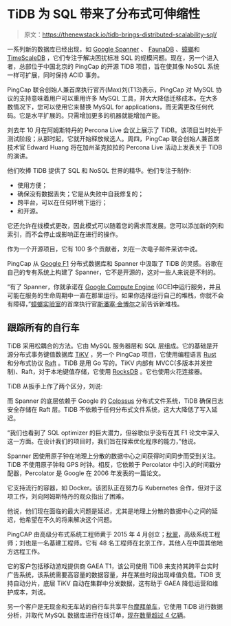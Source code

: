 # TiDB 为 SQL 带来了分布式可伸缩性

> 原文：<https://thenewstack.io/tidb-brings-distributed-scalability-sql/>

一系列新的数据库已经出现，如 [Google Spanner](https://thenewstack.io/google-cloud-spanner-view-field/) 、 [FaunaDB](https://thenewstack.io/faunadb-harnesses-serverless-cloud/) 、[蟑螂](https://thenewstack.io/cockroachdb-unkillable-distributed-sql-database/)和 [TimeScaleDB](https://blog.timescale.com/time-series-data-why-and-how-to-use-a-relational-database-instead-of-nosql-d0cd6975e87c) ，它们专注于解决困扰标准 SQL 的规模问题。现在，另一个进入者，总部位于中国北京的 PingCap 的开源 TiDB 项目，旨在使其像 NoSQL 系统一样可扩展，同时保持 ACID 事务。

PingCap 联合创始人兼首席执行官齐(Max)刘(T13)表示，PingCap 对 MySQL 协议的支持意味着用户可以重用许多 MySQL 工具，并大大降低迁移成本。在大多数情况下，您可以使用它来替换 MySQL for applications，而无需更改任何代码。它是水平扩展的。只需增加更多的机器就能增加产能。

刘去年 10 月在阿姆斯特丹的 Percona Live 会议上展示了 TiDB。该项目当时处于测试阶段；从那时起，它就开始释放候选人。周四，PingCap 联合创始人兼首席技术官 Edward Huang 将在加州圣克拉拉的 Percona Live 活动上发表关于 TiDB 的演讲。

他们吹捧 TiDB 提供了 SQL 和 NoSQL 世界的精华。他们专注于制作:

*   使用方便；
*   确保没有数据丢失；它是从失败中自我修复的；
*   跨平台，可以在任何环境下运行；
*   和开源。

它还允许在线模式更改，因此模式可以随着您的需求而发展。您可以添加新的列和索引，而不会停止或影响正在进行的操作。

作为一个开源项目，它有 100 多个贡献者，刘在一次电子邮件采访中说。

PingCap 从 [Google F1](https://research.google.com/pubs/pub41344.html) 分布式数据库和 Spanner 中汲取了 TiDB 的灵感。谷歌在自己的专有系统上构建了 Spanner，它不是开源的，这对一些人来说是不利的。

“有了 Spanner，你就承诺在 [Google Compute Engine](https://cloud.google.com/compute/) (GCE)中运行服务，并且可能在服务的生命周期中一直在那里运行。如果你选择运行自己的堆栈，你就不会有障碍，”[蟑螂实验室](https://www.cockroachlabs.com/)的首席执行官[斯潘塞·金博尔](https://github.com/spencerkimball)之前告诉新堆栈。

## 跟踪所有的自行车

TiDB 采用松耦合的方法。它由 MySQL 服务器层和 SQL 层组成。它的基础是开源分布式事务键值数据库 [TiKV](https://github.com/pingcap/tikv) ，另一个 PingCap 项目，它使用编程语言 [Rust](https://www.rust-lang.org/en-US/) 和分布式协议 [Raft](https://www.infoq.com/presentations/raft) 。TiDB 是用 Go 写的。TiKV 内部有 MVCC(多版本并发控制)、Raft，对于本地键值存储，它使用 [RocksDB](http://rocksdb.org/) 。它也使用火花连接器。

TiDB 从扳手上作了两个区分，刘说:

而 Spanner 的底层依赖于 Google 的 [Colossus](https://www.wired.com/2012/07/google-colossus/) 分布式文件系统，TiDB 确保日志安全存储在 Raft 层。TiDB 不依赖于任何分布式文件系统，这大大降低了写入延迟。

“我们也看到了 SQL optimizer 的巨大潜力，但谷歌似乎没有在其 F1 论文中深入这一方面。在设计我们的项目时，我们旨在探索优化程序的能力，”他说。

Spanner 因使用原子钟在地理上分散的数据中心之间获得时间同步而受到关注。TiDB 不使用原子钟和 GPS 时钟。相反，它依赖于 Percolator 中引入的时间戳分配器，Percolator 是 Google 在 2006 年发表的一篇论文。

它支持流行的容器，如 Docker。该团队正在努力与 Kubernetes 合作，但对于这项工作，刘向阿姆斯特丹的观众指出了困难。

他说，他们现在面临的最大问题是延迟，尤其是地理上分散的数据中心之间的延迟，他希望在不久的将来解决这个问题。

PingCAP 由高级分布式系统工程师黄于 2015 年 4 月创立；[秋翠](https://www.linkedin.com/in/qiu-cui-39111467/)，高级系统工程师；刘也是一名基建工程师。它有 48 名工程师在北京工作，其他人在中国其他地方远程工作。

它的客户包括移动游戏提供商 GAEA T1，该公司使用 TiDB 来支持其跨平台实时广告系统，该系统需要高容量的数据容量，并在某些时段出现峰值负载。TiDB 支持自动分片，底层 TiKV 自动在集群中分发数据，这有助于 GAEA 降低运营和维护成本，刘说。

另一个客户是无现金和无车站的自行车共享平台[摩拜单车](http://www.mobike.com/global/)，它使用 TiDB 进行数据分析，并取代 MySQL 数据库进行在线订单，[现在数量超过 4 亿辆](https://thenewstack.io/will-dockless-bike-sharing-flood-cities-piles-bikes/)。

<svg xmlns:xlink="http://www.w3.org/1999/xlink" viewBox="0 0 68 31" version="1.1"><title>Group</title> <desc>Created with Sketch.</desc></svg>